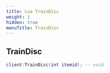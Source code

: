 ```yaml
---
title: Lua TrainDisc
weight: 1
hidden: true
menuTitle: TrainDisc
---
```

## TrainDisc
```lua
client:TrainDisc(int itemid); -- void
```